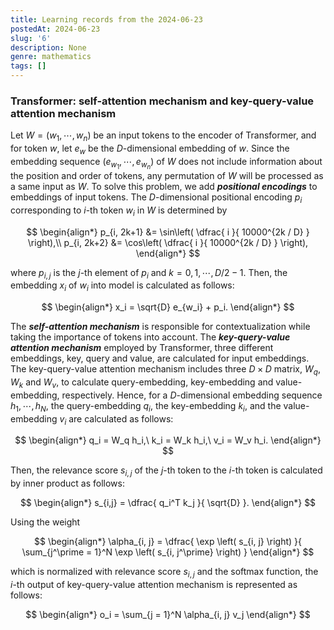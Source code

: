 ```yaml
---
title: Learning records from the 2024-06-23
postedAt: 2024-06-23
slug: '6'
description: None
genre: mathematics
tags: []
---
```


### Transformer: self-attention mechanism and key-query-value attention mechanism

Let $W = \left( w_1, \cdots, w_n \right)$ be an input tokens to the encoder of Transformer, and for token $w$, let $e_w$ be the $D$-dimensional embedding of $w$. Since the embedding sequence $\left( e_{w_1}, \cdots, e_{w_n} \right)$ of $W$ does not include information about the position and order of tokens, any permutation of $W$ will be processed as a same input as $W$. To solve this problem, we add **_positional encodings_** to embeddings of input tokens. The $D$-dimensional positional encoding $p_i$ corresponding to $i$-th token $w_i$ in $W$ is determined by

$$
\begin{align*}
    p_{i, 2k+1} &= \sin\left( \dfrac{ i }{ 10000^{2k / D} } \right),\\
    p_{i, 2k+2} &= \cos\left( \dfrac{ i }{ 10000^{2k / D} } \right),
\end{align*}
$$

where $p_{i, j}$ is the $j$-th element of $p_i$ and $k = 0, 1, \cdots, D / 2 - 1$. Then, the embedding $x_i$ of $w_i$ into model is calculated as follows:

$$
\begin{align*}
    x_i = \sqrt{D} e_{w_i} + p_i.
\end{align*}
$$

The **_self-attention mechanism_** is responsible for contextualization while taking the importance of tokens into account. The **_key-query-value attention mechanism_** employed by Transformer, three different embeddings, key, query and value, are calculated for input embeddings. The key-query-value attention mechanism includes three $D\times D$ matrix, $W_q$, $W_k$ and $W_v$, to calculate query-embedding, key-embedding and value-embedding, respectively. Hence, for a $D$-dimensional embedding sequence $h_1, \cdots, h_N$, the query-embedding $q_i$, the key-embedding $k_i$, and the value-embedding $v_i$ are calculated as follows:

$$
\begin{align*}
    q_i = W_q h_i,\ k_i = W_k h_i,\ v_i = W_v h_i.
\end{align*}
$$

Then, the relevance score $s_{i, j}$ of the $j$-th token to the $i$-th token is calculated by inner product as follows:

$$
\begin{align*}
    s_{i,j} = \dfrac{ q_i^T k_j }{ \sqrt{D} }.
\end{align*}
$$

Using the weight

$$
\begin{align*}
    \alpha_{i, j} = \dfrac{ \exp \left( s_{i, j} \right) }{ \sum_{j^\prime = 1}^N \exp \left( s_{i, j^\prime} \right) }
\end{align*}
$$

which is normalized with relevance score $s_{i,j}$ and the softmax function, the $i$-th output of key-query-value attention mechanism is represented as follows:

$$
\begin{align*}
    o_i = \sum_{j = 1}^N \alpha_{i, j} v_j
\end{align*}
$$
